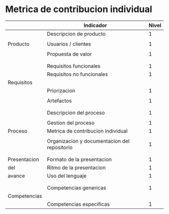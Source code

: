 # Metrica de contribucion individual

|              |                   Indicador                  | Nivel | 
|--------------|----------------------------------------------|-------|
|              |            Descripcion de producto           |   1   |
|              |                                              |       |
|   Producto   |              Usuarios / clientes             |   1   |
|              |                                              |       |
|              |              Propuesta de valor              |   1   |
|              |                                              |       |
|              |                                              |       |
|              |            Requisitos funcionales            |   1   |
|              |          Requisitos no funcionales           |   1   |
|  Requisitos  |                                              |       |
|              |                 Priorizacion                 |   1   |
|              |                                              |       |
|              |                  Artefactos                  |   1   |
|              |                                              |       |
|              |                                              |       |
|              |            Descripcion del proceso           |   1   |
|              |                                              |       |
|              |              Gestion del proceso             |   1   |
|   Proceso    |      Metrica de contribucion individual      |   1   |
|              |                                              |       |
|              | Organizacion y documentacion del repositorio |   1   |
|              |                                              |       |
|              |                                              |       |
| Presentacion |           Formato de la presentacion         |   1   |
|      del     |            Ritmo de la presentacion          |   1   |
|    avance    |                Uso del lenguaje              |   1   |
|              |                                              |       |
|              |                                              |       |
|              |              Competencias genericas          |   1   |
| Competencias |                                              |       |
|              |             Competencias especificas         |   1   |


